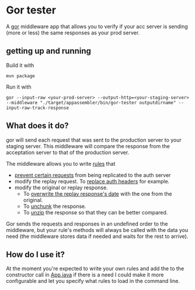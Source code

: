 # Gor tester

A [gor](https://github.com/buger/gor) middleware app that allows you to verify if your acc server is sending (more or less) the same responses as your prod server.

## getting up and running

Build it with

```
mvn package
```

Run it with 

```
gor --input-raw <your-prod-server> --output-http=<your-staging-server> --middleware "./target/appassembler/bin/gor-tester outputdirname" --input-raw-track-response
```

## What does it do?

gor will send each request that was sent to the production server to your staging server. 
This middleware will compare the response from the acceptation server to that of the production server.

The middleware allows you to write [rules](/src/main/java/nl/knaw/huygens/gortester/rewriterules/RewriteRule.java) that

 * [prevent certain requests](/src/main/java/nl/knaw/huygens/gortester/rewriterules/IgnoreStaticRule.java) from being replicated to the auth server
 * modify the replay request. To [replace auth headers](/src/main/java/nl/knaw/huygens/gortester/rewriterules/StoreAuthRule.java) for example.
 * modify the original or replay response. 
    * To [overwrite the replay response's date](/src/main/java/nl/knaw/huygens/gortester/rewriterules/IgnoreDateDifferenceRule.java) with the one from the original. 
    * To [unchunk](/src/main/java/nl/knaw/huygens/gortester/rewriterules/UnchunkRule.java) the response. 
    * To [unzip](/src/main/java/nl/knaw/huygens/gortester/rewriterules/GunzipRule.java) the response so that they can be better compared.
 
Gor sends the requests and responses in an undefined order to the middleware, but your rule's methods will always be called with the data you need (the middleware stores data if needed and waits for the rest to arrive).

## How do I use it?

At the moment you're expected to write your own rules and add the to the constructor call in [App.java](/src/main/java/nl/knaw/huygens/gortester/App.java) if there is a need I could make it more configurable and let you specify what rules to load in the command line.
